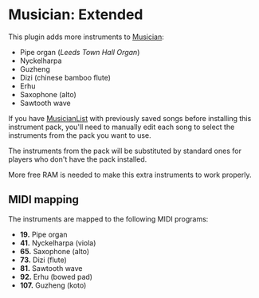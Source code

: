 Musician: Extended
==================
This plugin adds more instruments to [Musician](https://github.com/LenweSaralonde/Musician):

* Pipe organ (*Leeds Town Hall Organ*)
* Nyckelharpa
* Guzheng
* Dizi (chinese bamboo flute)
* Erhu
* Saxophone (alto)
* Sawtooth wave

If you have [MusicianList](https://github.com/LenweSaralonde/MusicianList) with previously saved songs before installing this instrument pack, you'll need to manually edit each song to select the instruments from the pack you want to use.

The instruments from the pack will be substituted by standard ones for players who don't have the pack installed.

More free RAM is needed to make this extra instruments to work properly.

MIDI mapping
------------
The instruments are mapped to the following MIDI programs:

* **19.** Pipe organ
* **41.** Nyckelharpa (viola)
* **65.** Saxophone (alto)
* **73.** Dizi (flute)
* **81.** Sawtooth wave
* **92.** Erhu (bowed pad)
* **107.** Guzheng (koto)